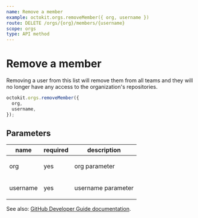 ```yaml
---
name: Remove a member
example: octokit.orgs.removeMember({ org, username })
route: DELETE /orgs/{org}/members/{username}
scope: orgs
type: API method
---
```


# Remove a member

Removing a user from this list will remove them from all teams and they will no longer have any access to the organization's repositories.

```js
octokit.orgs.removeMember({
  org,
  username,
});
```

## Parameters

<table>
  <thead>
    <tr>
      <th>name</th>
      <th>required</th>
      <th>description</th>
    </tr>
  </thead>
  <tbody>
    <tr><td>org</td><td>yes</td><td>

org parameter

</td></tr>
<tr><td>username</td><td>yes</td><td>

username parameter

</td></tr>
  </tbody>
</table>

See also: [GitHub Developer Guide documentation](https://developer.github.com/v3/orgs/members/#remove-a-member).
